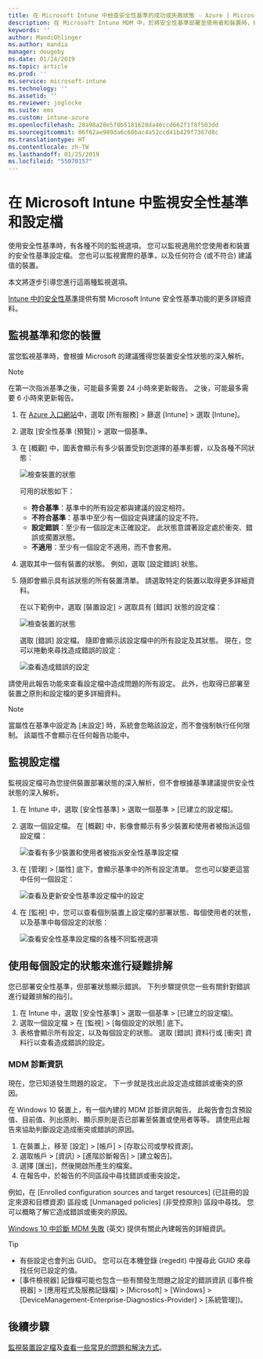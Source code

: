 ```yaml
---
title: 在 Microsoft Intune 中檢查安全性基準的成功或失敗狀態 - Azure | Microsoft Docs
description: 在 Microsoft Intune MDM 中，於將安全性基準部署至使用者和裝置時，檢查錯誤、衝突及成功狀態。 了解如何使用用戶端記錄和 Intune 中的報告功能來進行疑難排解。
keywords: ''
author: MandiOhlinger
ms.author: mandia
manager: dougeby
ms.date: 01/24/2019
ms.topic: article
ms.prod: ''
ms.service: microsoft-intune
ms.technology: ''
ms.assetid: ''
ms.reviewer: joglocke
ms.suite: ems
ms.custom: intune-azure
ms.openlocfilehash: 28a98a20e5f0b5181628da46ccd662f1f8f503dd
ms.sourcegitcommit: 06f62ae989da6c60bac4a52ccd41b429f7367d8c
ms.translationtype: HT
ms.contentlocale: zh-TW
ms.lasthandoff: 01/25/2019
ms.locfileid: "55070157"
---
```

# <a name="monitor-the-security-baseline-and-profile-in-microsoft-intune"></a>在 Microsoft Intune 中監視安全性基準和設定檔

使用安全性基準時，有各種不同的監視選項。 您可以監視適用於您使用者和裝置的安全性基準設定檔。 您也可以監視實際的基準，以及任何符合 (或不符合) 建議值的裝置。

本文將逐步引導您進行這兩種監視選項。

[Intune 中的安全性基準](security-baselines.md)提供有關 Microsoft Intune 安全性基準功能的更多詳細資料。

## <a name="monitor-the-baseline-and-your-devices"></a>監視基準和您的裝置

當您監視基準時，會根據 Microsoft 的建議獲得您裝置安全性狀態的深入解析。

> [!NOTE]
> 在第一次指派基準之後，可能最多需要 24 小時來更新報告。 之後，可能最多需要 6 小時來更新報告。

1. 在 [Azure 入口網站](https://portal.azure.com/)中，選取 [所有服務] > 篩選 [Intune] > 選取 [Intune]。
2. 選取 [安全性基準 (預覽)] > 選取一個基準。
3. 在 [概觀] 中，圖表會顯示有多少裝置受到您選擇的基準影響，以及各種不同狀態：

    ![檢查裝置的狀態](./media/security-baselines-monitor/overview.png)

    可用的狀態如下：

    - **符合基準**：基準中的所有設定都與建議的設定相符。
    - **不符合基準**：基準中至少有一個設定與建議的設定不符。
    - **設定錯誤**：至少有一個設定未正確設定。 此狀態意謂著設定處於衝突、錯誤或擱置狀態。
    - **不適用**：至少有一個設定不適用，而不會套用。

4. 選取其中一個有裝置的狀態。 例如，選取 [設定錯誤] 狀態。

5. 隨即會顯示具有該狀態的所有裝置清單。 請選取特定的裝置以取得更多詳細資料。 

    在以下範例中，選取 [裝置設定] > 選取具有 [錯誤] 狀態的設定檔：

    ![檢查裝置的狀態](./media/security-baselines-monitor/device-configuration-profile-list.png)

    選取 [錯誤] 設定檔。 隨即會顯示該設定檔中的所有設定及其狀態。 現在，您可以捲動來尋找造成錯誤的設定：

    ![查看造成錯誤的設定](./media/security-baselines-monitor/profile-with-error-status.png)

請使用此報告功能來查看設定檔中造成問題的所有設定。 此外，也取得已部署至裝置之原則和設定檔的更多詳細資料。

> [!NOTE]
> 當屬性在基準中設定為 [未設定] 時，系統會忽略該設定，而不會強制執行任何限制。 該屬性不會顯示在任何報告功能中。

## <a name="monitor-the-profile"></a>監視設定檔

監視設定檔可為您提供裝置部署狀態的深入解析，但不會根據基準建議提供安全性狀態的深入解析。

1. 在 Intune 中，選取 [安全性基準] > 選取一個基準 > [已建立的設定檔]。

2. 選取一個設定檔。 在 [概觀] 中，影像會顯示有多少裝置和使用者被指派這個設定檔：

    ![查看有多少裝置和使用者被指派安全性基準設定檔](./media/security-baselines-monitor/existing-profile-overview.png)

3. 在 [管理] > [屬性] 底下，會顯示基準中的所有設定清單。 您也可以變更這當中任何一個設定：

    ![查看及更新安全性基準設定檔中的設定](./media/security-baselines-monitor/manage-settings.png)

4. 在 [監視] 中，您可以查看個別裝置上設定檔的部署狀態、每個使用者的狀態，以及基準中每個設定的狀態：

    ![查看安全性基準設定檔的各種不同監視選項](./media/security-baselines-monitor/monitor-status-options.png)

## <a name="troubleshoot-using-per-setting-status"></a>使用每個設定的狀態來進行疑難排解

您已部署安全性基準，但部署狀態顯示錯誤。 下列步驟提供您一些有關針對錯誤進行疑難排解的指引。

1. 在 Intune 中，選取 [安全性基準] > 選取一個基準 > [已建立的設定檔]。
2. 選取一個設定檔 > 在 [監視] > [每個設定的狀態] 底下。
3. 表格會顯示所有設定，以及每個設定的狀態。 選取 [錯誤] 資料行或 [衝突] 資料行以查看造成錯誤的設定。

### <a name="mdm-diagnostic-information"></a>MDM 診斷資訊

現在，您已知道發生問題的設定。 下一步就是找出此設定造成錯誤或衝突的原因。 

在 Windows 10 裝置上，有一個內建的 MDM 診斷資訊報告。 此報告會包含預設值、目前值、列出原則、顯示原則是否已部署至裝置或使用者等等。 請使用此報告來協助判斷設定造成衝突或錯誤的原因。

1. 在裝置上，移至 [設定] > [帳戶] > [存取公司或學校資源]。
2. 選取帳戶 > [資訊] > [進階診斷報告] > [建立報告]。
3. 選擇 [匯出]，然後開啟所產生的檔案。
4. 在報告中，於報告的不同區段中尋找錯誤或衝突設定。

  例如，在 [Enrolled configuration sources and target resources] \(已註冊的設定來源和目標資源\) 區段或 [Unmanaged policies] \(非受控原則\) 區段中尋找。 您可以概略了解它造成錯誤或衝突的原因。

[Windows 10 中診斷 MDM 失敗](https://docs.microsoft.com/windows/client-management/mdm/diagnose-mdm-failures-in-windows-10) \(英文\) 提供有關此內建報告的詳細資訊。

> [!TIP]
> - 有些設定也會列出 GUID。 您可以在本機登錄 (regedit) 中搜尋此 GUID 來尋找任何已設定的值。
> - [事件檢視器] 記錄檔可能也包含一些有關發生問題之設定的錯誤資訊 ([事件檢視器] > [應用程式及服務記錄檔] > [Microsoft] > [Windows] > [DeviceManagement-Enterprise-Diagnostics-Provider] > [系統管理])。

## <a name="next-steps"></a>後續步驟

[監視裝置設定檔](device-profile-monitor.md)及[查看一些常見的問題和解決方式](device-profile-troubleshoot.md)。

